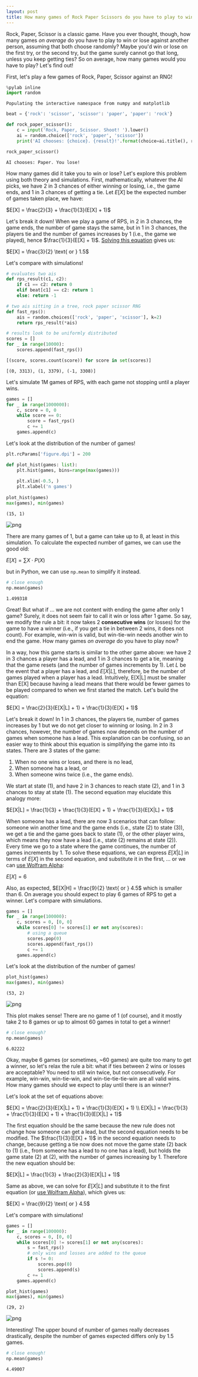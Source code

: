 ```yaml
---
layout: post
title: How many games of Rock Paper Scissors do you have to play to win?
---
```


Rock, Paper, Scissor is a classic game. Have you ever thought, though, how many games *on average* do you have to play to win or lose against another person, assuming that both choose randomly? Maybe you'd win or lose on the first try, or the second try, but the game surely cannot go that long, unless you keep getting ties? So on average, how many games would you have to play? Let's find out!

First, let's play a few games of Rock, Paper, Scissor against an RNG!


```python
%pylab inline
import random
```

    Populating the interactive namespace from numpy and matplotlib

```python
beat = {'rock': 'scissor', 'scissor': 'paper', 'paper': 'rock'}

def rock_paper_scissor():
    c = input('Rock, Paper, Scissor. Shoot! ').lower()
    ai = random.choice(['rock', 'paper', 'scissor'])
    print('AI chooses: {choice}. {result}!'.format(choice=ai.title(), result='Tie' if c == ai else 'You win' if beat[c] == ai else 'You lose'))

rock_paper_scissor()
```

    AI chooses: Paper. You lose!


How many games did it take you to win or lose? Let's explore this problem using both theory and simulations. First, mathematically, whatever the AI picks, we have 2 in 3 chances of either winning or losing, i.e., the game ends, and 1 in 3 chances of getting a tie. Let $E[X]$ be the expected number of games taken place, we have:

$E[X] = \frac{2}{3} + \frac{1}{3}(E[X] + 1)$

Let's break it down! When we play a game of RPS, in 2 in 3 chances, the game ends, the number of game stays the same, but in 1 in 3 chances, the players tie and the number of games increases by 1 (i.e., the game we played), hence $\frac{1}{3}(E[X] + 1)$. [Solving this equation](https://www.wolframalpha.com/input/?i=solve+for+y%3A+y+%3D+%282%2F3%29+%2B+%281%2F3%29+%28y+%2B+1%29) gives us:

$E[X] = \frac{3}{2} \text{ or } 1.5$

Let's compare with simulations!


```python
# evaluates two ais
def rps_result(c1, c2):
    if c1 == c2: return 0
    elif beat[c1] == c2: return 1
    else: return -1

# two ais sitting in a tree, rock paper scissor RNG
def fast_rps():
    ais = random.choices(['rock', 'paper', 'scissor'], k=2)
    return rps_result(*ais)
```


```python
# results look to be uniformly distributed
scores = []
for _ in range(10000):
    scores.append(fast_rps())

[(score, scores.count(score)) for score in set(scores)]
```


    [(0, 3313), (1, 3379), (-1, 3308)]

Let's simulate 1M games of RPS, with each game not stopping until a player wins.


```python
games = []
for _ in range(1000000):
    c, score = 0, 0
    while score == 0:
        score = fast_rps()
        c += 1
    games.append(c)
```

Let's look at the distribution of the number of games!


```python
plt.rcParams['figure.dpi'] = 200

def plot_hist(games: list):
    plt.hist(games, bins=range(max(games)))
    
    plt.xlim(-0.5, )
    plt.xlabel('n games')
    
plot_hist(games)
max(games), min(games)
```


    (15, 1)


![png]({{""images/rock_paper_scissor_10_1.png"}})


There are many games of 1, but a game can take up to 8, at least in this simulation. To calculate the expected number of games, we can use the good old:

$E[X] = \sum{X \cdot P(X)}$

but in Python, we can use `np.mean` to simplify it instead.


```python
# close enough
np.mean(games)
```


    1.499318

Great! But what if ... we are not content with ending the game after only 1 game? Surely, it does not seem fair to call it win or loss after 1 game. So say, we modify the rule a bit: it now takes 2 **consecutive wins** (or losses) for the game to have a winner (i.e., if you get a tie in between 2 wins, it does not count). For example, win-win is valid, but win-tie-win needs another win to end the game. How many games *on average* do you have to play now?

In a way, how this game starts is similar to the other game above: we have 2 in 3 chances a player has a lead, and 1 in 3 chances to get a tie, meaning that the game resets (and the number of games increments by 1). Let $L$ be the event that a player has a lead, and $E[X|L]$, therefore, be the number of games played when a player has a lead. Intuitively, E[X|L] must be smaller than E[X] because having a lead means that there would be fewer games to be played compared to when we first started the match. Let's build the equation:

$E[X] = \frac{2}{3}(E[X|L] + 1) + \frac{1}{3}(E[X] + 1)$

Let's break it down! In 1 in 3 chances, the players tie, number of games increases by 1 but we do not get closer to winning or losing. In 2 in 3 chances, however, the number of games now depends on the number of games when someone has a lead. This explanation can be confusing, so an easier way to think about this equation is simplifying the game into its states. There are 3 states of the game:

1. When no one wins or loses, and there is no lead,
2. When someone has a lead, or
3. When someone wins twice (i.e., the game ends).

We start at state (1), and have 2 in 3 chances to reach state (2), and 1 in 3 chances to stay at state (1). The second equation may elucidate this analogy more:

$E[X|L] = \frac{1}{3} + \frac{1}{3}(E[X] + 1) + \frac{1}{3}(E[X|L] + 1)$

When someone has a lead, there are now 3 scenarios that can follow: someone win another time and the game ends (i.e., state (2) to state (3)), we get a tie and the game goes back to state (1), or the other player wins, which means they now have a lead (i.e., state (2) remains at state (2)). Every time we go to a state where the game continues, the number of games increments by 1. To solve these equations, we can express $E[X|L]$ in terms of $E[X]$ in the second equation, and substitute it in the first, ... or we can [use Wolfram Alpha](https://www.wolframalpha.com/input/?i=solve+for+y%3A+y+%3D+%282%2F3%29+%28x+%2B+1%29+%2B+%281%2F3%29+%28y+%2B+1%29+and+x+%3D+%281%2F3%29+%2B+%281%2F3%29+%28y+%2B+1%29+%2B+%281%2F3%29+%28x+%2B+1%29):

$E[X] = 6$

Also, as expected, $E[X|H] = \frac{9}{2} \text{ or } 4.5$ which is smaller than 6. On average you should expect to play 6 games of RPS to get a winner. Let's compare with simulations.


```python
games = []
for _ in range(100000):
    c, scores = 0, [0, 0]
    while scores[0] != scores[1] or not any(scores):
        # using a queue
        scores.pop(0)
        scores.append(fast_rps())
        c += 1
    games.append(c)
```

Let's look at the distribution of the number of games!


```python
plot_hist(games)
max(games), min(games)
```


    (53, 2)


![png]({{"images/rock_paper_scissor_16_1.png"}})


This plot makes sense! There are no game of 1 (of course), and it mostly take 2 to 8 games or up to almost 60 games in total to get a winner!


```python
# close enough?
np.mean(games)
```


    6.02222

Okay, maybe 6 games (or sometimes, ~60 games) are quite too many to get a winner, so let's relax the rule a bit: what if ties between 2 wins or losses are acceptable? You need to still win twice, but not consecutively. For example, win-win, win-tie-win, and win-tie-tie-tie-win are all valid wins. How many games should we expect to play until there is an winner?

Let's look at the set of equations above:

$E[X] = \frac{2}{3}(E[X|L] + 1) + \frac{1}{3}(E[X] + 1) \\
E[X|L] = \frac{1}{3} + \frac{1}{3}(E[X] + 1) + \frac{1}{3}(E[X|L] + 1)$

The first equation should be the same because the new rule does not change how someone can get a lead, but the second equation needs to be modified. The $\frac{1}{3}(E[X] + 1)$ in the second equation needs to change, because getting a tie now does not move the game state (2) back to (1) (i.e., from someone has a lead to no one has a lead), but holds the game state (2) at (2), with the number of games increasing by 1. Therefore the new equation should be:

$E[X|L] = \frac{1}{3} + \frac{2}{3}(E[X|L] + 1)$

Same as above, we can solve for $E[X|L]$ and substitute it to the first equation (or [use Wolfram Alpha](https://www.wolframalpha.com/input/?i=solve+for+y%3A+y+%3D+%282%2F3%29+%28x+%2B+1%29+%2B+%281%2F3%29+%28y+%2B+1%29+and+x+%3D+%281%2F3%29+%2B+%282%2F3%29+%28x+%2B+1%29)), which gives us:

$E[X] = \frac{9}{2} \text{ or } 4.5$

Let's compare with simulations!


```python
games = []
for _ in range(100000):
    c, scores = 0, [0, 0]
    while scores[0] != scores[1] or not any(scores):
        s = fast_rps()
        # only wins and losses are added to the queue
        if s != 0:
            scores.pop(0)
            scores.append(s)
        c += 1
    games.append(c)
```


```python
plot_hist(games)
max(games), min(games)
```


    (29, 2)


![png]({{"images/rock_paper_scissor_21_1.png"}})


Interesting! The upper bound of number of games really decreases drastically, despite the number of games expected differs only by 1.5 games.


```python
# close enough!
np.mean(games)
```


    4.49007
